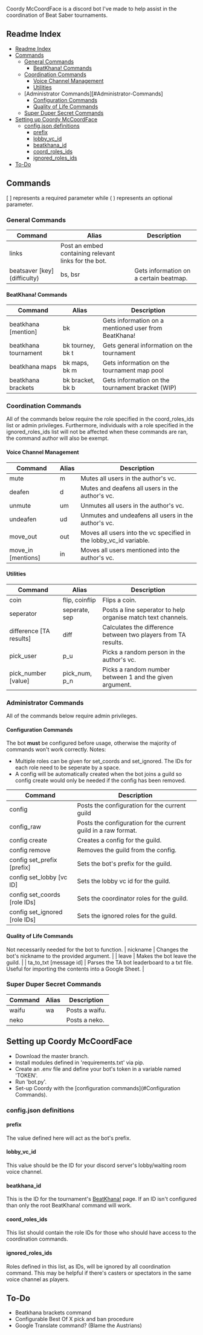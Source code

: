 Coordy McCoordFace is a discord bot I've made to help assist in the coordination of Beat Saber tournaments.

## Readme Index
* [Readme Index](#Readme-Index)
* [Commands](#Commands)
    * [General Commands](#General-Commands)
        * [BeatKhana! Commands](#BeatKhana!-Commands)
    * [Coordination Commands](#Coordination-Commands)
        * [Voice Channel Management](#Voice-Channel-Management)
        * [Utilities](#Utilities)
    * [Administrator Commands][#Administrator-Commands]
        * [Configuration Commands](#Configuration-Commands)
        * [Quality of Life Commands](#Quality-of-Life-Commands)
    * [Super Duper Secret Commands](#Super-Duper-Secret-Commands)
* [Setting up Coordy McCoordFace](#Setting-up-Coordy-McCoordFace)
    * [config.json definitions](#config.json-definitions)
        * [prefix](#prefix)
        * [lobby_vc_id](#lobby_vc_id)
        * [beatkhana_id](#beatkhana_id)
        * [coord_roles_ids](#coord_roles_ids)
        * [ignored_roles_ids](ignored_roles_ids)
* [To-Do](#To-Do)



## Commands
[ ] represents a required parameter while ( ) represents an optional parameter.

### General Commands
| Command | Alias | Description |
| --- | --- | --- |
| links | Post an embed containing relevant links for the bot. |
| beatsaver \[key\] \(difficulty\)| bs, bsr | Gets information on a certain beatmap. |

#### BeatKhana! Commands
| Command | Alias | Description |
| --- | --- | --- |
| beatkhana \[mention\] | bk | Gets information on a mentioned user from BeatKhana! |
| beatkhana tournament | bk tourney, bk t | Gets general information on the tournament |
| beatkhana maps | bk maps, bk m | Gets information on the tournament map pool |
| beatkhana brackets | bk bracket, bk b | Gets information on the tournament bracket (WIP) |

### Coordination Commands
All of the commands below require the role specified in the coord_roles_ids list or admin privileges. Furthermore, individuals with a role specified in the ignored_roles_ids list will not be affected when these commands are ran, the command author will also be exempt.

#### Voice Channel Management
| Command | Alias | Description |
| --- | --- | --- |
| mute | m | Mutes all users in the author's vc. |
| deafen | d | Mutes and deafens all users in the author's vc. |
| unmute | um | Unmutes all users in the author's vc. |
| undeafen | ud | Unmutes and undeafens all users in the author's vc. |
| move_out | out | Moves all users into the vc specified in the lobby_vc_id variable. |
| move_in \[mentions\] | in | Moves all users mentioned into the author's vc. |

#### Utilities
| Command | Alias | Description |
| --- | --- | --- |
| coin | flip, coinflip | Flips a coin. |
| seperator | seperate, sep | Posts a line seperator to help organise match text channels. |
| difference \[TA results\] | diff | Calculates the difference between two players from TA results. |
| pick_user | p_u | Picks a random person in the author's vc. | 
| pick_number \[value\] | pick_num, p_n | Picks a random number between 1 and the given argument. | 

### Administrator Commands
All of the commands below require admin privileges.

#### Configuration Commands
The bot **must** be configured before usage, otherwise the majority of commands won't work correctly.
Notes:
* Multiple roles can be given for set_coords and set_ignored. The IDs for each role need to be seperate by a space.
* A config will be automatically created when the bot joins a guild so config create would only be needed if the config has been removed.

| Command | Description |
| --- | --- |
| config | Posts the configuration for the current guild |
| config_raw | Posts the configuration for the current guild in a raw format. |
| config create | Creates a config for the guild. |
| config remove | Removes the guild from the config. |
| config set_prefix \[prefix\] | Sets the bot's prefix for the guild. |
| config set_lobby  \[vc ID\] | Sets the lobby vc id for the guild. |
| config set_coords \[role IDs\] | Sets the coordinator roles for the guild. |
| config set_ignored \[role IDs\] | Sets the ignored roles for the guild. |

#### Quality of Life Commands
Not necessarily needed for the bot to function.
| nickname | Changes the bot's nickname to the provided argument. |
| leave | Makes the bot leave the guild. |
| ta_to_txt \[message id\] | Parses the TA bot leaderboard to a txt file. Useful for importing the contents into a Google Sheet. |

### Super Duper Secret Commands
| Command | Alias | Description |
| --- | --- | --- |
| waifu | wa | Posts a waifu. |
| neko |  | Posts a neko. |

## Setting up Coordy McCoordFace
* Download the master branch.
* Install modules defined in 'requirements.txt' via pip.
* Create an .env file and define your bot's token in a variable named 'TOKEN'.
* Run 'bot.py'.
* Set-up Coordy with the [configuration commands](#Configuration Commands).

### config.json definitions
#### prefix
The value defined here will act as the bot's prefix.

#### lobby_vc_id
This value should be the ID for your discord server's lobby/waiting room voice channel.

#### beatkhana_id
This is the ID for the tournament's [BeatKhana!](https://beatkhana.com/) page. If an ID isn't configured than only the root BeatKhana! command will work. 

#### coord_roles_ids
This list should contain the role IDs for those who should have access to the coordination commands.

#### ignored_roles_ids
Roles defined in this list, as IDs, will be ignored by all coordination command. This may be helpful if there's casters or spectators in the same voice channel as players.

## To-Do
* Beatkhana brackets command
* Configurable Best Of X pick and ban procedure
* Google Translate command? (Blame the Austrians)